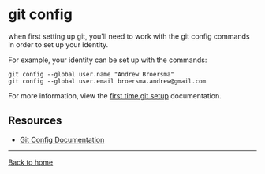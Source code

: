 # git config
when first setting up git, you'll need to work with the git config commands in order to set up your identity.

For example, your identity can be set up with the commands:

```
git config --global user.name "Andrew Broersma"
git config --global user.email broersma.andrew@gmail.com
```

For more information, view the [first time git setup](https://git-scm.com/book/en/v2/Getting-Started-First-Time-Git-Setup) documentation.

## Resources
- [Git Config Documentation](https://git-scm.com/docs/git-config)

---

[Back to home](../README.md)